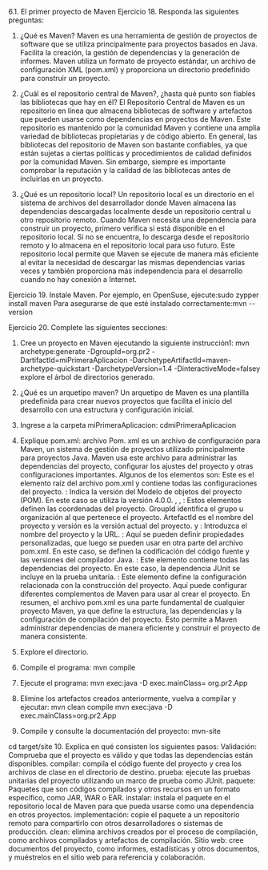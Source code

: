 6.1. El primer proyecto de Maven Ejercicio 18. Responda las siguientes preguntas:

1. ¿Qué es Maven? Maven es una herramienta de gestión de proyectos de software que se utiliza principalmente para proyectos basados ​​en Java. Facilita la creación, la gestión de dependencias y la generación de informes. Maven utiliza un formato de proyecto estándar, un archivo de configuración XML (pom.xml) y proporciona un directorio predefinido para construir un proyecto.

2. ¿Cuál es el repositorio central de Maven?, ¿hasta qué punto son fiables las bibliotecas que hay en él? El Repositorio Central de Maven es un repositorio en línea que almacena bibliotecas de software y artefactos que pueden usarse como dependencias en proyectos de Maven. Este repositorio es mantenido por la comunidad Maven y contiene una amplia variedad de bibliotecas propietarias y de código abierto. En general, las bibliotecas del repositorio de Maven son bastante confiables, ya que están sujetas a ciertas políticas y procedimientos de calidad definidos por la comunidad Maven. Sin embargo, siempre es importante comprobar la reputación y la calidad de las bibliotecas antes de incluirlas en un proyecto.

3. ¿Qué es un repositorio local? Un repositorio local es un directorio en el sistema de archivos del desarrollador donde Maven almacena las dependencias descargadas localmente desde un repositorio central u otro repositorio remoto. Cuando Maven necesita una dependencia para construir un proyecto, primero verifica si está disponible en el repositorio local. Si no se encuentra, lo descarga desde el repositorio remoto y lo almacena en el repositorio local para uso futuro. Este repositorio local permite que Maven se ejecute de manera más eficiente al evitar la necesidad de descargar las mismas dependencias varias veces y también proporciona más independencia para el desarrollo cuando no hay conexión a Internet.

Ejercicio 19. Instale Maven. Por ejemplo, en OpenSuse, ejecute:sudo zypper install maven Para asegurarse de que esté instalado correctamente:mvn --version

Ejercicio 20. Complete las siguientes secciones:

1. Cree un proyecto en Maven ejecutando la siguiente instrucción1: mvn archetype:generate -DgroupId=org.pr2 -DartifactId=miPrimeraAplicacion -DarchetypeArtifactId=maven-archetype-quickstart -DarchetypeVersion=1.4 -DinteractiveMode=falsey explore el árbol de directorios generado.

2. ¿Qué es un arquetipo maven? Un arquetipo de Maven es una plantilla predefinida para crear nuevos proyectos que facilita el inicio del desarrollo con una estructura y configuración inicial.

3. Ingrese a la carpeta miPrimeraAplicacion: cdmiPrimeraAplicacion

4. Explique pom.xml: archivo Pom. xml es un archivo de configuración para Maven, un sistema de gestión de proyectos utilizado principalmente para proyectos Java. Maven usa este archivo para administrar las dependencias del proyecto, configurar los ajustes del proyecto y otras configuraciones importantes. Algunos de los elementos son: Este es el elemento raíz del archivo pom.xml y contiene todas las configuraciones del proyecto. : Indica la versión del Modelo de objetos del proyecto (POM). En este caso se utiliza la versión 4.0.0. , , : Estos elementos definen las coordenadas del proyecto. GroupId identifica el grupo u organización al que pertenece el proyecto. ArtefactId es el nombre del proyecto y versión es la versión actual del proyecto. y : Introduzca el nombre del proyecto y la URL. : Aquí se pueden definir propiedades personalizadas, que luego se pueden usar en otra parte del archivo pom.xml. En este caso, se definen la codificación del código fuente y las versiones del compilador Java. : Este elemento contiene todas las dependencias del proyecto. En este caso, la dependencia JUnit se incluye en la prueba unitaria. : Este elemento define la configuración relacionada con la construcción del proyecto. Aquí puede configurar diferentes complementos de Maven para usar al crear el proyecto. En resumen, el archivo pom.xml es una parte fundamental de cualquier proyecto Maven, ya que define la estructura, las dependencias y la configuración de compilación del proyecto. Esto permite a Maven administrar dependencias de manera eficiente y construir el proyecto de manera consistente.

5. Explore el directorio.

6. Compile el programa: mvn compile

7. Ejecute el programa: mvn exec:java -D exec.mainClass= org.pr2.App

8. Elimine los artefactos creados anteriormente, vuelva a compilar y ejecutar: mvn clean compile mvn exec:java -D exec.mainClass=org.pr2.App

9. Compile y consulte la documentación del proyecto: mvn-site

cd target/site
10. Explica en qué consisten los siguientes pasos: 
    Validación: Comprueba que el proyecto es válido y que todas las dependencias están disponibles. 
    compilar: compila el código fuente del proyecto y crea los archivos de clase en el directorio de destino. 
    prueba: ejecute las pruebas unitarias del proyecto utilizando un marco de prueba como JUnit.
    paquete: Paquetes que son códigos compilados y otros recursos en un formato específico, como JAR, WAR o EAR.
    instalar: instala el paquete en el repositorio local de Maven para que pueda usarse como una dependencia en otros proyectos. implementación: copie el paquete a un repositorio remoto para compartirlo con otros desarrolladores o sistemas de producción. clean: elimina archivos creados por el proceso de compilación, como archivos compilados y artefactos de compilación. 
    Sitio web: cree documentos del proyecto, como informes, estadísticas y otros documentos, y muéstrelos en el sitio web para referencia y colaboración.